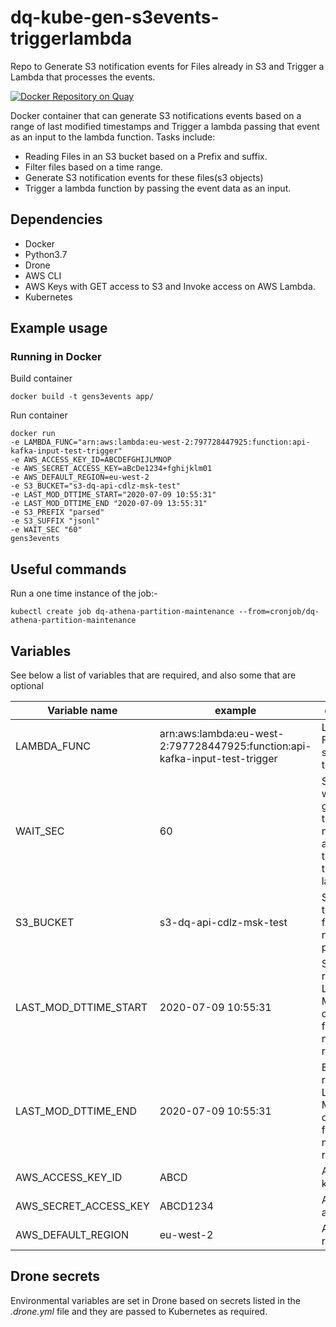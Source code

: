 # dq-kube-gen-s3events-triggerlambda
Repo to Generate S3 notification events for Files already in S3 and Trigger a Lambda that processes the events.

[![Docker Repository on Quay](https://quay.io/repository/ukhomeofficedigital/dq-nats-sftp-python/status "Docker Repository on Quay")](https://quay.io/repository/ukhomeofficedigital/dq-nats-sftp-python)

Docker container that can generate S3 notifications events based on a range of last modified timestamps and Trigger a lambda passing that event as an input to the lambda function.
Tasks include:
- Reading  Files in an S3 bucket based on a Prefix and suffix.
- Filter files based on a time range.
- Generate S3 notification events for these files(s3 objects)
- Trigger a lambda function by passing the event data as an input.

## Dependencies

- Docker
- Python3.7
- Drone
- AWS CLI
- AWS Keys with GET access to S3 and Invoke access on AWS Lambda.
- Kubernetes

## Example usage
### Running in Docker

Build container
```
docker build -t gens3events app/
```

Run container
```
docker run
-e LAMBDA_FUNC="arn:aws:lambda:eu-west-2:797728447925:function:api-kafka-input-test-trigger"
-e AWS_ACCESS_KEY_ID=ABCDEFGHIJLMNOP
-e AWS_SECRET_ACCESS_KEY=aBcDe1234+fghijklm01
-e AWS_DEFAULT_REGION=eu-west-2
-e S3_BUCKET="s3-dq-api-cdlz-msk-test"
-e LAST_MOD_DTTIME_START="2020-07-09 10:55:31"  
-e LAST_MOD_DTTIME_END "2020-07-09 13:55:31"
-e S3_PREFIX "parsed"
-e S3_SUFFIX "jsonl"
-e WAIT_SEC "60"
gens3events
```

## Useful commands
Run a one time instance of the job:-
```
kubectl create job dq-athena-partition-maintenance --from=cronjob/dq-athena-partition-maintenance
```

## Variables
See below a list of variables that are required, and also some that are optional

|  Variable name           |    example    | description                                                                                     | required |
| ------------------------ | ------------- | ------------------------------------------------------------------------------------------------| -------- |
|    LAMBDA_FUNC            | arn:aws:lambda:eu-west-2:797728447925:function:api-kafka-input-test-trigger | Lambda Function that should be triggered |    Y     |
|    WAIT_SEC            | 60 | Seconds to wait before generating the next notifications and triggering the next lambda                                                                   |    Y     |
|    S3_BUCKET         | s3-dq-api-cdlz-msk-test | S3 bucket that contains files that need to be process file                                                            |    Y     |
|    LAST_MOD_DTTIME_START         | 2020-07-09 10:55:31 | Starting range of Last Modified date time for files that need reprocessing                                                             |    Y     |
|    LAST_MOD_DTTIME_END           | 2020-07-09 10:55:31      | End of the range of Last Modified date time for files that need reprocessing        |    Y     |
|    AWS_ACCESS_KEY_ID     | ABCD          | AWS access key ID                                                                               |    Y     |
|    AWS_SECRET_ACCESS_KEY | ABCD1234      | AWS secret access key                                                                           |    Y     |
|    AWS_DEFAULT_REGION    | eu-west-2     | AWS default region               |    Y     |    



## Drone secrets

Environmental variables are set in Drone based on secrets listed in the *.drone.yml* file and they are passed to Kubernetes as required.

